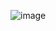 ![image](https://user-images.githubusercontent.com/100158318/211838938-20af3f03-b964-4880-858d-6c82b41944f2.png)
